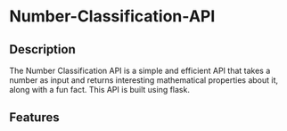 # Number-Classification-API
## Description
The Number Classification API is a simple and efficient API that takes a number as input and returns interesting mathematical properties about it, along with a fun fact. This API is built using flask.

## Features


